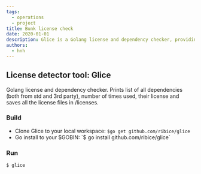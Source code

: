 ```yaml
---
tags: 
  - operations
  - project
title: Bunk license check
date: 2020-01-01
description: Glice is a Golang license and dependency checker, providing detailed insights into dependencies and their licenses
authors: 
  - hnh
---
```


## License detector tool: Glice
Golang license and dependency checker. Prints list of all dependencies (both from std and 3rd party), number of times used, their license and saves all the license files in /licenses.

### Build
- Clone Glice to your local workspace: `$go get github.com/ribice/glice`
- Go install to your $GOBIN: `$ go install github.com/ribice/glice`

### Run
`$ glice`